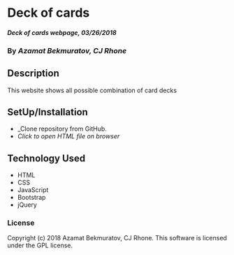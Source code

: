 # Deck of cards

#### _Deck of cards webpage, 03/26/2018_

### By _**Azamat Bekmuratov, CJ Rhone**_

## Description
This website shows all possible combination of card decks

## SetUp/Installation
* _Clone repository from GitHub.
* _Click to open HTML file on browser_

## Technology Used
* HTML
* CSS
* JavaScript
* Bootstrap
* jQuery

### License
Copyright (c) 2018 Azamat Bekmuratov, CJ Rhone.
This software is licensed under the GPL license.
